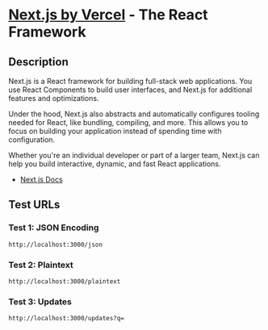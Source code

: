 # [Next.js by Vercel](https://nextjs.org/) - The React Framework

## Description

Next.js is a React framework for building full-stack web applications. You use React Components to build user interfaces, and Next.js for additional features and optimizations.

Under the hood, Next.js also abstracts and automatically configures tooling needed for React, like bundling, compiling, and more. This allows you to focus on building your application instead of spending time with configuration.

Whether you're an individual developer or part of a larger team, Next.js can help you build interactive, dynamic, and fast React applications.

- [Next.js Docs](https://nextjs.org/docs)

## Test URLs

### Test 1: JSON Encoding

    http://localhost:3000/json

### Test 2: Plaintext

    http://localhost:3000/plaintext

### Test 3: Updates

    http://localhost:3000/updates?q=

